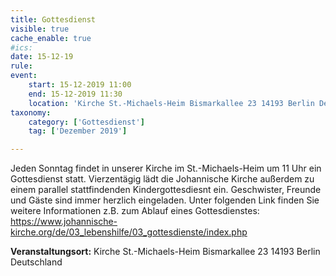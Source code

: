 ```yaml
---
title: Gottesdienst
visible: true
cache_enable: true
#ics: 
date: 15-12-19
rule: 
event:
	start: 15-12-2019 11:00
	end: 15-12-2019 11:30
	location: 'Kirche St.-Michaels-Heim Bismarkallee 23 14193 Berlin Deutschland'
taxonomy:
	category: ['Gottesdienst']
	tag: ['Dezember 2019']

---
```

Jeden Sonntag findet in unserer Kirche im St.-Michaels-Heim um 11 Uhr ein Gottesdienst statt. Vierzentägig lädt die Johannische Kirche außerdem zu einem parallel stattfindenden Kindergottesdiesnt ein. Geschwister, Freunde und Gäste sind immer herzlich eingeladen. 
Unter folgenden Link finden Sie weitere Informationen z.B. zum Ablauf eines Gottesdienstes: https://www.johannische-kirche.org/de/03_lebenshilfe/03_gottesdienste/index.php



**Veranstaltungsort:** Kirche St.-Michaels-Heim Bismarkallee 23 14193 Berlin Deutschland

